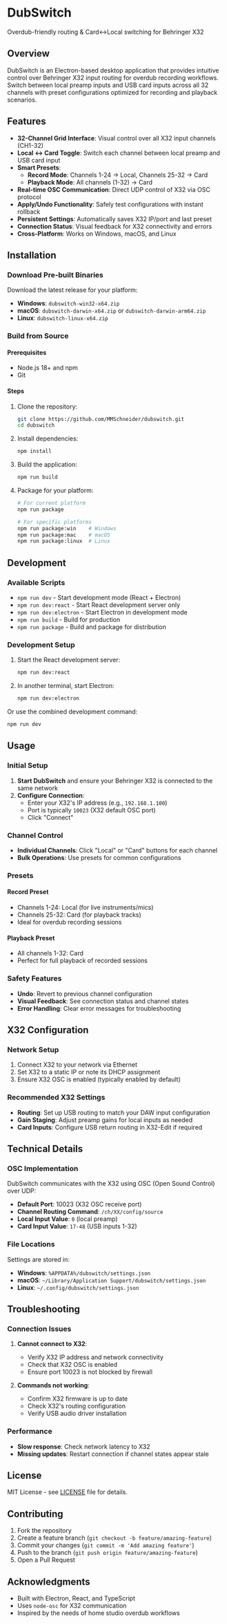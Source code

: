 # DubSwitch

Overdub-friendly routing & Card↔Local switching for Behringer X32

## Overview

DubSwitch is an Electron-based desktop application that provides intuitive control over Behringer X32 input routing for overdub recording workflows. Switch between local preamp inputs and USB card inputs across all 32 channels with preset configurations optimized for recording and playback scenarios.

## Features

- **32-Channel Grid Interface**: Visual control over all X32 input channels (CH1-32)
- **Local ↔ Card Toggle**: Switch each channel between local preamp and USB card input
- **Smart Presets**:
  - **Record Mode**: Channels 1-24 → Local, Channels 25-32 → Card
  - **Playback Mode**: All channels (1-32) → Card
- **Real-time OSC Communication**: Direct UDP control of X32 via OSC protocol
- **Apply/Undo Functionality**: Safely test configurations with instant rollback
- **Persistent Settings**: Automatically saves X32 IP/port and last preset
- **Connection Status**: Visual feedback for X32 connectivity and errors
- **Cross-Platform**: Works on Windows, macOS, and Linux

## Installation

### Download Pre-built Binaries

Download the latest release for your platform:
- **Windows**: `dubswitch-win32-x64.zip`
- **macOS**: `dubswitch-darwin-x64.zip` or `dubswitch-darwin-arm64.zip`
- **Linux**: `dubswitch-linux-x64.zip`

### Build from Source

#### Prerequisites

- Node.js 18+ and npm
- Git

#### Steps

1. Clone the repository:
   ```bash
   git clone https://github.com/MMSchneider/dubswitch.git
   cd dubswitch
   ```

2. Install dependencies:
   ```bash
   npm install
   ```

3. Build the application:
   ```bash
   npm run build
   ```

4. Package for your platform:
   ```bash
   # For current platform
   npm run package
   
   # For specific platforms
   npm run package:win    # Windows
   npm run package:mac    # macOS
   npm run package:linux  # Linux
   ```

## Development

### Available Scripts

- `npm run dev` - Start development mode (React + Electron)
- `npm run dev:react` - Start React development server only
- `npm run dev:electron` - Start Electron in development mode
- `npm run build` - Build for production
- `npm run package` - Build and package for distribution

### Development Setup

1. Start the React development server:
   ```bash
   npm run dev:react
   ```

2. In another terminal, start Electron:
   ```bash
   npm run dev:electron
   ```

Or use the combined development command:
```bash
npm run dev
```

## Usage

### Initial Setup

1. **Start DubSwitch** and ensure your Behringer X32 is connected to the same network
2. **Configure Connection**:
   - Enter your X32's IP address (e.g., `192.168.1.100`)
   - Port is typically `10023` (X32 default OSC port)
   - Click "Connect"

### Channel Control

- **Individual Channels**: Click "Local" or "Card" buttons for each channel
- **Bulk Operations**: Use presets for common configurations

### Presets

#### Record Preset
- Channels 1-24: Local (for live instruments/mics)
- Channels 25-32: Card (for playback tracks)
- Ideal for overdub recording sessions

#### Playback Preset  
- All channels 1-32: Card
- Perfect for full playback of recorded sessions

### Safety Features

- **Undo**: Revert to previous channel configuration
- **Visual Feedback**: See connection status and channel states
- **Error Handling**: Clear error messages for troubleshooting

## X32 Configuration

### Network Setup

1. Connect X32 to your network via Ethernet
2. Set X32 to a static IP or note its DHCP assignment
3. Ensure X32 OSC is enabled (typically enabled by default)

### Recommended X32 Settings

- **Routing**: Set up USB routing to match your DAW input configuration
- **Gain Staging**: Adjust preamp gains for local inputs as needed
- **Card Inputs**: Configure USB return routing in X32-Edit if required

## Technical Details

### OSC Implementation

DubSwitch communicates with the X32 using OSC (Open Sound Control) over UDP:
- **Default Port**: 10023 (X32 OSC receive port)
- **Channel Routing Command**: `/ch/XX/config/source`
- **Local Input Value**: `0` (local preamp)
- **Card Input Value**: `17-48` (USB inputs 1-32)

### File Locations

Settings are stored in:
- **Windows**: `%APPDATA%/dubswitch/settings.json`
- **macOS**: `~/Library/Application Support/dubswitch/settings.json`  
- **Linux**: `~/.config/dubswitch/settings.json`

## Troubleshooting

### Connection Issues

1. **Cannot connect to X32**:
   - Verify X32 IP address and network connectivity
   - Check that X32 OSC is enabled
   - Ensure port 10023 is not blocked by firewall

2. **Commands not working**:
   - Confirm X32 firmware is up to date
   - Check X32's routing configuration
   - Verify USB audio driver installation

### Performance

- **Slow response**: Check network latency to X32
- **Missing updates**: Restart connection if channel states appear stale

## License

MIT License - see [LICENSE](LICENSE) file for details.

## Contributing

1. Fork the repository
2. Create a feature branch (`git checkout -b feature/amazing-feature`)
3. Commit your changes (`git commit -m 'Add amazing feature'`)
4. Push to the branch (`git push origin feature/amazing-feature`)
5. Open a Pull Request

## Acknowledgments

- Built with Electron, React, and TypeScript
- Uses `node-osc` for X32 communication
- Inspired by the needs of home studio overdub workflows
